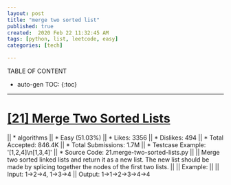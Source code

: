 ```yaml
---
layout: post
title: "merge two sorted list"
published: true
created:  2020 Feb 22 11:32:45 AM
tags: [python, list, leetcode, easy]
categories: [tech]

---
```


TABLE OF CONTENT

* auto-gen TOC:
{:toc}

- - -

# [[21] Merge Two Sorted Lists](https://leetcode.com/problems/merge-two-sorted-lists/description/)

|| * algorithms
|| * Easy (51.03%)
|| * Likes:    3356
|| * Dislikes: 494
|| * Total Accepted:    846.4K
|| * Total Submissions: 1.7M
|| * Testcase Example:  '[1,2,4]\n[1,3,4]'
|| * Source Code:       21.merge-two-sorted-lists.py
|| 
|| Merge two sorted linked lists and return it as a new list. The new list should be made by splicing together the nodes of the first two lists.
|| 
|| Example:
|| 
|| Input: 1->2->4, 1->3->4
|| Output: 1->1->2->3->4->4
